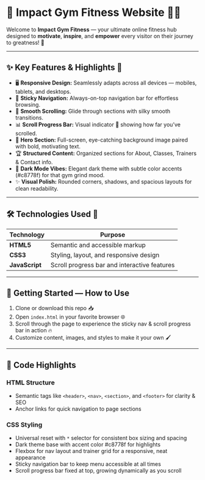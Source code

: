 # 💪 Impact Gym Fitness Website 🏋️‍♂️

Welcome to **Impact Gym Fitness** — your ultimate online fitness hub designed to **motivate**, **inspire**, and **empower** every visitor on their journey to greatness! 🚀

---

## ✨ Key Features & Highlights 🔑

- 🖥️ **Responsive Design:** Seamlessly adapts across all devices — mobiles, tablets, and desktops.  
- 📌 **Sticky Navigation:** Always-on-top navigation bar for effortless browsing.  
- 🎯 **Smooth Scrolling:** Glide through sections with silky smooth transitions.  
- 📊 **Scroll Progress Bar:** Visual indicator 🎉 showing how far you’ve scrolled.  
- 🌄 **Hero Section:** Full-screen, eye-catching background image paired with bold, motivating text.  
- 🏆 **Structured Content:** Organized sections for About, Classes, Trainers & Contact info.  
- 🌙 **Dark Mode Vibes:** Elegant dark theme with subtle color accents (#c8778f) for that gym grind mood.  
- ✨ **Visual Polish:** Rounded corners, shadows, and spacious layouts for clean readability.

---

## 🛠️ Technologies Used 🧰

| Technology | Purpose                          |
|------------|---------------------------------|
| **HTML5**  | Semantic and accessible markup  |
| **CSS3**   | Styling, layout, and responsive design |
| **JavaScript** | Scroll progress bar and interactive features |

---

## 🚀 Getting Started — How to Use

1. Clone or download this repo 📥  
2. Open `index.html` in your favorite browser 🌐  
3. Scroll through the page to experience the sticky nav & scroll progress bar in action 🔥  
4. Customize content, images, and styles to make it your own 🖌️

---

## 📖 Code Highlights

### HTML Structure  
- Semantic tags like `<header>`, `<nav>`, `<section>`, and `<footer>` for clarity & SEO  
- Anchor links for quick navigation to page sections  

### CSS Styling  
- Universal reset with `*` selector for consistent box sizing and spacing  
- Dark theme base with accent color #c8778f for highlights  
- Flexbox for nav layout and trainer grid for a responsive, neat appearance  
- Sticky navigation bar to keep menu accessible at all times  
- Scroll progress bar fixed at top, growing dynamically as you scroll

